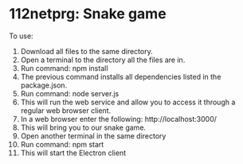 # 112netprg: Snake game
To use:
1) Download all files to the same directory.
2) Open a terminal to the directory all the files are in.
3) Run command: npm install
4) The previous command installs all dependencies listed in the package.json.
5) Run command: node server.js
6) This will run the web service and allow you to access it through a regular web browser client.
7) In a web browser enter the following: http://localhost:3000/
8) This will bring you to our snake game.
9) Open another terminal in the same directory
10) Run command: npm start
11) This will start the Electron client
